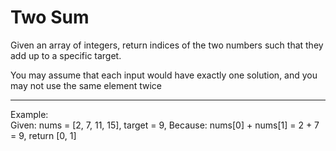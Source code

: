 <h1> Two Sum</h1>
<p>
Given an array of integers, return indices of the two numbers such that they add up to a specific target.
</p>
<p>You may assume that each input would have exactly one solution, and you may not use the same element twice</p>
<hr>
Example:
<br>
Given: nums = [2, 7, 11, 15], target = 9,
Because: nums[0] + nums[1] = 2 + 7 = 9, return [0, 1]
